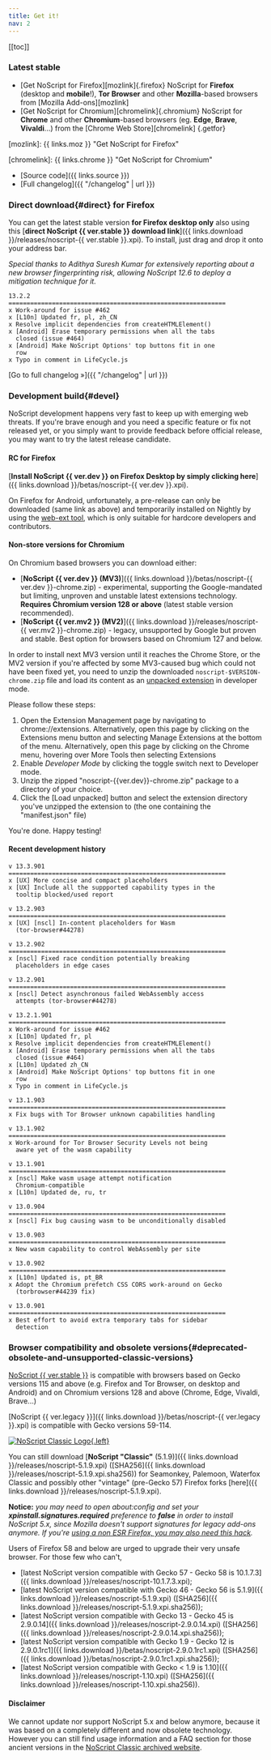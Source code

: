 ```yaml
---
title: Get it!
nav: 2
---
```


[[toc]]

### Latest stable

* [Get NoScript for Firefox][mozlink]{.firefox}
  NoScript for __Firefox__ (desktop and __mobile__!), __Tor Browser__ and other __Mozilla__-based browsers from [Mozilla Add-ons][mozlink]
* [Get NoScript for Chromium][chromelink]{.chromium}
  NoScript for __Chrome__ and other __Chromium__-based browsers (eg. __Edge__, __Brave__, __Vivaldi__...) from the [Chrome Web Store][chromelink]
{.getfor}

[mozlink]: {{ links.moz }} "Get NoScript for Firefox"

[chromelink]: {{ links.chrome }} "Get NoScript for Chromium"

* [Source code]({{ links.source }})
* [Full changelog]({{ "/changelog" | url }})

### __Direct download__{#direct} for Firefox

You can get the latest stable version __for Firefox desktop only__ also using this [__direct NoScript {{ ver.stable }} download link__]({{ links.download }}/releases/noscript-{{ ver.stable }}.xpi).
To install, just drag and drop it onto your address bar.

_Special thanks to Adithya Suresh Kumar for extensively reporting about a new browser fingerprinting risk, allowing NoScript 12.6 to deploy a mitigation technique for it._
````{.changelog}
13.2.2
============================================================
x Work-around for issue #462
x [L10n] Updated fr, pl, zh_CN
x Resolve implicit dependencies from createHTMLElement()
x [Android] Erase temporary permissions when all the tabs
  closed (issue #464)
x [Android] Make NoScript Options' top buttons fit in one
  row
x Typo in comment in LifeCycle.js
````

[Go to full changelog &raquo;]({{ "/changelog" | url }})

### __Development build__{#devel}

NoScript development happens very fast to keep up with emerging web threats.
If you're brave enough and you need a specific feature or fix not released yet, or you simply want to provide feedback before official release, you may want to try the latest release candidate.

#### RC for Firefox

[__Install NoScript {{ ver.dev }} on Firefox Desktop by simply clicking here__]({{ links.download }}/betas/noscript-{{ ver.dev }}.xpi).

On Firefox for Android, unfortunately, a pre-release can only be downloaded (same link as above) and temporarily installed on Nightly by using the [web-ext tool](https://github.com/mozilla/web-ext), which is only suitable for hardcore developers and contributors.

#### Non-store versions for Chromium

On Chromium based browsers you can download either:

- [__NoScript {{ ver.dev }} (MV3)__]({{ links.download }}/betas/noscript-{{ ver.dev }}-chrome.zip) - experimental, supporting the Google-mandated but limiting, unproven and unstable latest extensions technology. __Requires Chromium version 128 or above__ (latest stable version recommended).
- [__NoScript {{ ver.mv2 }} (MV2)__]({{ links.download }}/releases/noscript-{{ ver.mv2 }}-chrome.zip) - legacy, unsupported by Google but proven and stable. Best option for browsers based on Chromium 127 and below.

In order to install next MV3 version until it reaches the Chrome Store, or the MV2 version if you're affected by some MV3-caused bug which could not have been fixed yet, you need to unzip the downloaded `noscript-$VERSION-chrome.zip` file and load its content as an [unpacked extension](https://developer.chrome.com/docs/extensions/mv3/getstarted/#unpacked) in developer mode.

Please follow these steps:

1. Open the Extension Management page by navigating to chrome://extensions.
   Alternatively, open this page by clicking on the Extensions menu button and selecting Manage Extensions at the bottom of the menu.
   Alternatively, open this page by clicking on the Chrome menu, hovering over More Tools then selecting Extensions
2. Enable _Developer Mode_ by clicking the toggle switch next to Developer mode.
3. Unzip the zipped "noscript-{{ver.dev}}-chrome.zip" package to a directory of your choice.
4. Click the [Load unpacked] button and select the extension directory you've unzipped the extension to (the one containing the "manifest.json" file)

You're done. Happy testing!


#### Recent development history
````{.changelog}
v 13.3.901
============================================================
x [UX] More concise and compact placeholders
x [UX] Include all the suppported capability types in the
  tooltip blocked/used report

v 13.2.903
============================================================
x [UX] [nscl] In-content placeholders for Wasm
  (tor-browser#44278)

v 13.2.902
============================================================
x [nscl] Fixed race condition potentially breaking
  placeholders in edge cases

v 13.2.901
============================================================
x [nscl] Detect asynchronous failed WebAssembly access
  attempts (tor-browser#44278)

v 13.2.1.901
============================================================
x Work-around for issue #462
x [L10n] Updated fr, pl
x Resolve implicit dependencies from createHTMLElement()
x [Android] Erase temporary permissions when all the tabs
  closed (issue #464)
x [L10n] Updated zh_CN
x [Android] Make NoScript Options' top buttons fit in one
  row
x Typo in comment in LifeCycle.js

v 13.1.903
============================================================
x Fix bugs with Tor Browser unknown capabilities handling

v 13.1.902
============================================================
x Work-around for Tor Browser Security Levels not being
  aware yet of the wasm capability

v 13.1.901
============================================================
x [nscl] Make wasm usage attempt notification
  Chromium-compatible
x [L10n] Updated de, ru, tr

v 13.0.904
============================================================
x [nscl] Fix bug causing wasm to be unconditionally disabled

v 13.0.903
============================================================
x New wasm capability to control WebAssembly per site

v 13.0.902
============================================================
x [L10n] Updated is, pt_BR
x Adopt the Chromium prefetch CSS CORS work-around on Gecko
  (torbrowser#44239 fix)

v 13.0.901
============================================================
x Best effort to avoid extra temporary tabs for sidebar
  detection

````

### Browser compatibility and obsolete versions{#deprecated-obsolete-and-unsupported-classic-versions}

[NoScript {{ ver.stable }}](#latest-stable) is compatible with browsers based on Gecko versions 115 and above (e.g. Firefox and Tor Browser, on desktop and Android) and on Chromium versions 128 and above (Chrome, Edge, Vivaldi, Brave...)

[NoScript {{ ver.legacy }}]({{ links.download }}/betas/noscript-{{ ver.legacy }}.xpi) is compatible with Gecko versions 59-114.

[![NoScript Classic Logo](https://classic.noscript.net/noscript/logo.png){.left}](https://classic.noscript.net/)

You can still download [**NoScript "Classic"** (5.1.9)]({{ links.download }}/releases/noscript-5.1.9.xpi) ([SHA256]({{ links.download }}/releases/noscript-5.1.9.xpi.sha256)) for Seamonkey, Palemoon, Waterfox Classic and possibly other "vintage" (pre-Gecko 57) Firefox forks [here]({{ links.download }}/releases/noscript-5.1.9.xpi).

**Notice:** _you may need to open about:config and set your **xpinstall.signatures.required** preference to **false** in order to install NoScript 5.x, since Mozilla doesn't support signatures for legacy add-ons anymore. If you're [using a non ESR Firefox, you may also need this hack](https://forums.informaction.com/viewtopic.php?p=98662#p98662)._


Users of Firefox 58 and below are urged to upgrade their very unsafe browser. For those few who can't,

*   [latest NoScript version compatible with Gecko 57 - Gecko 58 is 10.1.7.3]({{ links.download }}/releases/noscript-10.1.7.3.xpi);
*   [latest NoScript version compatible with Gecko 46 - Gecko 56 is 5.1.9]({{ links.download }}/releases/noscript-5.1.9.xpi) ([SHA256]({{ links.download }}/releases/noscript-5.1.9.xpi.sha256));
*   [latest NoScript version compatible with Gecko 13 - Gecko 45 is 2.9.0.14]({{ links.download }}/releases/noscript-2.9.0.14.xpi) ([SHA256]({{ links.download }}/releases/noscript-2.9.0.14.xpi.sha256));
*   [latest NoScript version compatible with Gecko 1.9 - Gecko 12 is 2.9.0.1rc1]({{ links.download }}/betas/noscript-2.9.0.1rc1.xpi) ([SHA256]({{ links.download }}/betas/noscript-2.9.0.1rc1.xpi.sha256));
*   [latest NoScript version compatible with Gecko < 1.9 is 1.10]({{ links.download }}/releases/noscript-1.10.xpi) ([SHA256]({{ links.download }}/releases/noscript-1.10.xpi.sha256)).

#### Disclaimer
We cannot update nor support NoScript 5.x and below anymore, because it was based on a completely different and now obsolete technology. However you can still find usage information and a FAQ section for those ancient versions in the [NoScript Classic archived website](https://classic.noscript.net/).
